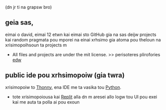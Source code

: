 (dn jr ti na grapsw bro)

## geia sas,
eimai o david, eimai 12 etwn kai eimai sto GitHub gia na sas deijw projects kai random pragmata pou mporei na einai xrhsimo gia atoma pou theloun na xrisimopoihsoun ta projects m
- All files and projects are under the mit license. >> perisoteres plirofories [edw](https://raw.githubusercontent.com/davidhurmut/davidhurmut/refs/heads/main/LICENSE)

## public ide pou xrhsimopoiw (gia twra)
xrisimopoiw to [Thonny](https://thonny.org), ena IDE me ta vasika tou [Python](https://python.org).
- tote xrisimopoiousa kai [Replit](https://replit.com) alla dn m aresei allo logw tou UI pou exei kai me auta ta polla ai pou exoun
